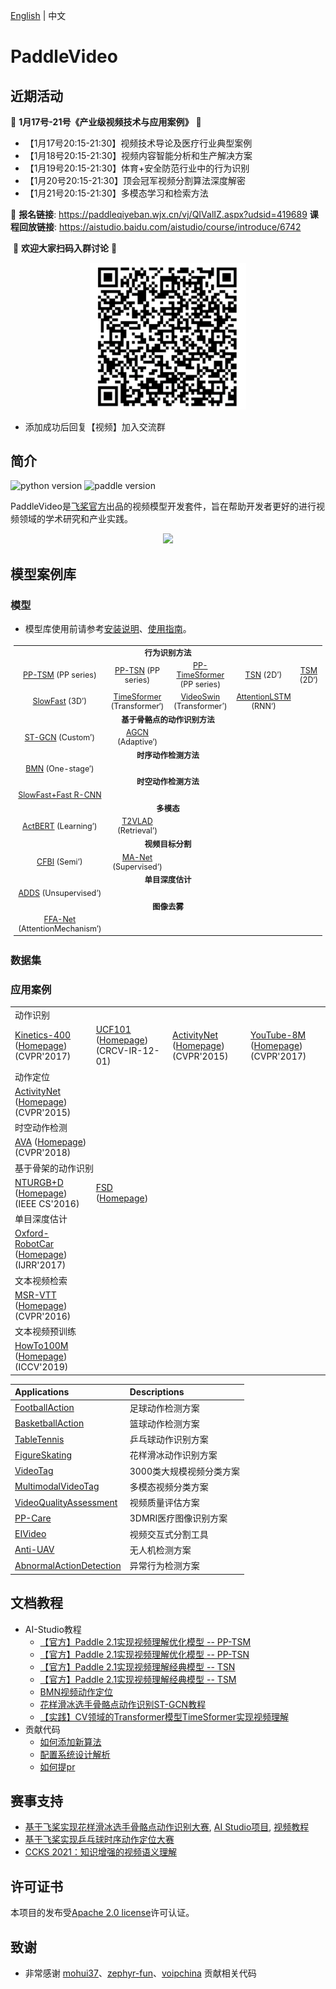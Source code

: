 [English](README_en.md) | 中文

# PaddleVideo

## 近期活动

🌟  **1月17号-21号《产业级视频技术与应用案例》** 🌟
- 【1月17号20:15-21:30】视频技术导论及医疗行业典型案例
- 【1月18号20:15-21:30】视频内容智能分析和生产解决方案
- 【1月19号20:15-21:30】体育+安全防范行业中的行为识别
- 【1月20号20:15-21:30】顶会冠军视频分割算法深度解密
- 【1月21号20:15-21:30】多模态学习和检索方法

👀 **报名链接**: https://paddleqiyeban.wjx.cn/vj/QIValIZ.aspx?udsid=419689
**课程回放链接**:  https://aistudio.baidu.com/aistudio/course/introduce/6742

​																	  💖 **欢迎大家扫码入群讨论** 💖
<div align="center">
  <img src="docs/images/user_group.png" width=250/></div>

- 添加成功后回复【视频】加入交流群

## 简介

![python version](https://img.shields.io/badge/python-3.7+-orange.svg) ![paddle version](https://img.shields.io/badge/PaddlePaddle-2.0-blue)


PaddleVideo是[飞桨官方](https://www.paddlepaddle.org.cn/?fr=paddleEdu_github)出品的视频模型开发套件，旨在帮助开发者更好的进行视频领域的学术研究和产业实践。

<div align="center">
  <img src="docs/images/home.gif" width="450px"/><br>
</div>


## 模型案例库

### 模型

- 模型库使用前请参考[安装说明](docs/zh-CN/install.md)、[使用指南](docs/zh-CN/usage.md)。

<table style="margin-left:auto;margin-right:auto;font-size:1.3vw;padding:3px 5px;text-align:center;vertical-align:center;">
  <tr>
    <td colspan="5" style="font-weight:bold;">行为识别方法</td>
  </tr>
  <tr>
    <td><a href="./docs/zh-CN/model_zoo/recognition/pp-tsm.md">PP-TSM</a> (PP series)</td>
    <td><a href="./docs/zh-CN/model_zoo/recognition/pp-tsn.md">PP-TSN</a> (PP series)</td>
    <td><a href="./docs/zh-CN/model_zoo/recognition/pp-timesformer.md">PP-TimeSformer</a> (PP series)</td>
    <td><a href="./docs/zh-CN/model_zoo/recognition/tsn.md">TSN</a> (2D’)</td>
    <td><a href="./docs/zh-CN/model_zoo/recognition/tsm.md">TSM</a> (2D‘)</td>
  <tr>
    <td><a href="./docs/zh-CN/model_zoo/recognition/slowfast.md">SlowFast</a> (3D’)</td>
    <td><a href="./docs/zh-CN/model_zoo/recognition/timesformer.md">TimeSformer</a> (Transformer‘)</td>
    <td><a href="./docs/zh-CN/model_zoo/recognition/videoswin.md">VideoSwin</a> (Transformer’)</td>
    <td><a href="./docs/zh-CN/model_zoo/recognition/attention_lstm.md">AttentionLSTM</a> (RNN‘)</td>
    <td></td>
  </tr>
  <tr>
    <td colspan="5" style="font-weight:bold;">基于骨骼点的动作识别方法</td>
  </tr>
  <tr>
    <td><a href="./docs/zh-CN/model_zoo/recognition/stgcn.md">ST-GCN</a> (Custom’)</td>
    <td><a href="./docs/zh-CN/model_zoo/recognition/agcn.md">AGCN</a> (Adaptive‘)</td>
    <td></td>
    <td></td>
    <td></td>
  </tr>
  <tr>
    <td colspan="5" style="font-weight:bold;">时序动作检测方法</td>
  </tr>
  <tr>
    <td><a href="./docs/zh-CN/model_zoo/localization/bmn.md">BMN</a> (One-stage‘)</td>
    <td></td>
    <td></td>
    <td></td>
    <td></td>
  </tr>
  <tr>
    <td colspan="5" style="font-weight:bold;">时空动作检测方法</td>
  </tr>
  <tr>
    <td><a href="docs/zh-CN/model_zoo/detection/SlowFast_FasterRCNN.md">SlowFast+Fast R-CNN</a>
    <td></td>
    <td></td>
    <td></td>
    <td></td>
  </tr>
  <tr>
    <td colspan="5" style="font-weight:bold;">多模态</td>
  </tr>
  <tr>
    <td><a href="./docs/zh-CN/model_zoo/multimodal/actbert.md">ActBERT</a> (Learning‘)</td>
    <td><a href="./applications/T2VLAD/README.md">T2VLAD</a> (Retrieval‘)</td>
    <td></td>
    <td></td>
    <td></td>
  </tr>
  <tr>
    <td colspan="5" style="font-weight:bold;">视频目标分割</td>
  </tr>
  <tr>
    <td><a href="./docs/zh-CN/model_zoo/segmentation/cfbi.md">CFBI</a> (Semi‘)</td>
    <td><a href="./applications/EIVideo/EIVideo/docs/zh-CN/manet.md">MA-Net</a> (Supervised‘)</td>
    <td></td>
    <td></td>
    <td></td>
  </tr>
  <tr>
    <td colspan="5" style="font-weight:bold;">单目深度估计</td>
  </tr>
  <tr>
    <td><a href="./docs/zh-CN/model_zoo/estimation/adds.md">ADDS</a> (Unsupervised‘)</td>
    <td></td>
    <td></td>
    <td></td>
    <td></td>
  </tr>
  <tr>
    <td colspan="5" style="font-weight:bold;">图像去雾</td>
  </tr>
  <tr>
    <td><a href="./docs/zh-CN/model_zoo/estimation/ffa_ch.md">FFA-Net</a> (AttentionMechanism‘)</td>
    <td></td>
    <td></td>
    <td></td>
    <td></td>
  </tr>
</table>



### 数据集

<table>
  <tbody><tr>
    <td colspan="4">动作识别</td>
  </tr>
  <tr>
    <td><a href="docs/zh-CN/dataset/k400.md">Kinetics-400</a> (<a href="https://deepmind.com/research/open-source/kinetics/" rel="nofollow">Homepage</a>) (CVPR'2017)</td>
    <td><a href="docs/zh-CN/dataset/ucf101.md">UCF101</a> (<a href="https://www.crcv.ucf.edu/research/data-sets/ucf101/" rel="nofollow">Homepage</a>) (CRCV-IR-12-01)</td>
    <td><a href="docs/zh-CN/dataset/ActivityNet.md">ActivityNet</a> (<a href="http://activity-net.org/" rel="nofollow">Homepage</a>) (CVPR'2015)</td>
    <td><a href="docs/zh-CN/dataset/youtube8m.md">YouTube-8M</a> (<a href="https://research.google.com/youtube8m/" rel="nofollow">Homepage</a>) (CVPR'2017)</td>
  </tr>
  <tr>
    <td colspan="4">动作定位</td>
  </tr>
  <tr>
    <td><a href="docs/zh-CN/dataset/ActivityNet.md">ActivityNet</a> (<a href="http://activity-net.org/" rel="nofollow">Homepage</a>) (CVPR'2015)</td>
    <td></td>
    <td></td>
    <td></td>
  </tr>
  <tr>
    <td colspan="4">时空动作检测</td>
  </tr>
  <tr>
    <td><a href="docs/zh-CN/dataset/AVA.md">AVA</a> (<a href="https://research.google.com/ava/index.html" rel="nofollow">Homepage</a>) (CVPR'2018)</td>
    <td></td>
    <td></td>
    <td></td>
  </tr>
  <tr>
    <td colspan="4">基于骨架的动作识别</td>
  </tr>
  <tr>
    <td><a href="docs/zh-CN/dataset/ntu-rgbd.md">NTURGB+D</a> (<a href="https://rose1.ntu.edu.sg/dataset/actionRecognition/" rel="nofollow">Homepage</a>) (IEEE CS'2016)</td>
    <td><a href="docs/zh-CN/dataset/fsd.md">FSD</a> (<a href="https://aistudio.baidu.com/aistudio/competition/detail/115/0/introduction" rel="nofollow">Homepage</a>)</td>
    <td></td>
    <td></td>
  </tr>
  <tr>
    <td colspan="4">单目深度估计</td>
  </tr>
  <tr>
    <td><a href="docs/zh-CN/dataset/Oxford_RobotCar.md">Oxford-RobotCar</a> (<a href="https://robotcar-dataset.robots.ox.ac.uk/" rel="nofollow">Homepage</a>) (IJRR'2017)</td>
    <td></td>
    <td></td>
    <td></td>
  </tr>
  <tr>
    <td colspan="4">文本视频检索</td>
  </tr>
  <tr>
    <td><a href="docs/zh-CN/dataset/msrvtt.md">MSR-VTT</a> (<a href="https://www.microsoft.com/en-us/research/publication/msr-vtt-a-large-video-description-dataset-for-bridging-video-and-language/" rel="nofollow">Homepage</a>) (CVPR'2016)</td>
    <td></td>
    <td></td>
    <td></td>
  </tr>
  <tr>
    <td colspan="4">文本视频预训练</td>
  </tr>
  <tr>
    <td><a href="docs/zh-CN/dataset/howto100m.md">HowTo100M</a> (<a href="https://www.di.ens.fr/willow/research/howto100m/" rel="nofollow">Homepage</a>) (ICCV'2019)</td>
    <td></td>
    <td></td>
    <td></td>
  </tr>



### 应用案例

| Applications | Descriptions |
| :--------------- | :-------- |
| [FootballAction](https://github.com/PaddlePaddle/PaddleVideo/tree/application/FootballAction) | 足球动作检测方案|
| [BasketballAction](applications/BasketballAction) | 篮球动作检测方案 |
| [TableTennis](applications/TableTennis) | 乒乓球动作识别方案|
| [FigureSkating](applications/FigureSkating) | 花样滑冰动作识别方案|
| [VideoTag](applications/VideoTag) | 3000类大规模视频分类方案 |
| [MultimodalVideoTag](applications/MultimodalVideoTag) | 多模态视频分类方案|
| [VideoQualityAssessment](applications/VideoQualityAssessment) | 视频质量评估方案|
| [PP-Care](applications/PP-Care) | 3DMRI医疗图像识别方案 |
| [EIVideo](applications/EIVideo) | 视频交互式分割工具|
| [Anti-UAV](applications/Anti-UAV) |无人机检测方案|
| [AbnormalActionDetection](applications/AbnormalActionDetection) |异常行为检测方案|


## 文档教程
- AI-Studio教程
    - [【官方】Paddle 2.1实现视频理解优化模型 -- PP-TSM](https://aistudio.baidu.com/aistudio/projectdetail/3399656?contributionType=1)
    - [【官方】Paddle 2.1实现视频理解优化模型 -- PP-TSN](https://aistudio.baidu.com/aistudio/projectdetail/2879980?contributionType=1)
    - [【官方】Paddle 2.1实现视频理解经典模型 -- TSN](https://aistudio.baidu.com/aistudio/projectdetail/2250682)
    - [【官方】Paddle 2.1实现视频理解经典模型 -- TSM](https://aistudio.baidu.com/aistudio/projectdetail/2310889)
    - [BMN视频动作定位](https://aistudio.baidu.com/aistudio/projectdetail/2250674)
    - [花样滑冰选手骨骼点动作识别ST-GCN教程](https://aistudio.baidu.com/aistudio/projectdetail/2417717)
    - [【实践】CV领域的Transformer模型TimeSformer实现视频理解](https://aistudio.baidu.com/aistudio/projectdetail/3413254?contributionType=1)
- 贡献代码
    - [如何添加新算法](./docs/zh-CN/contribute/add_new_algorithm.md)
    - [配置系统设计解析](./docs/en/tutorials/config.md)
    - [如何提pr](./docs/zh-CN/contribute/how_to_contribute.md)


## 赛事支持

- [基于飞桨实现花样滑冰选手骨骼点动作识别大赛](https://aistudio.baidu.com/aistudio/competition/detail/115/0/introduction), [AI Studio项目](https://aistudio.baidu.com/aistudio/projectdetail/2417717), [视频教程](https://www.bilibili.com/video/BV1w3411172G)
- [基于飞桨实现乒乓球时序动作定位大赛](https://aistudio.baidu.com/aistudio/competition/detail/127/0/introduction)
- [CCKS 2021：知识增强的视频语义理解](https://www.biendata.xyz/competition/ccks_2021_videounderstanding/)

## 许可证书
本项目的发布受[Apache 2.0 license](LICENSE)许可认证。

## 致谢
- 非常感谢 [mohui37](https://github.com/mohui37)、[zephyr-fun](https://github.com/zephyr-fun)、[voipchina](https://github.com/voipchina) 贡献相关代码
